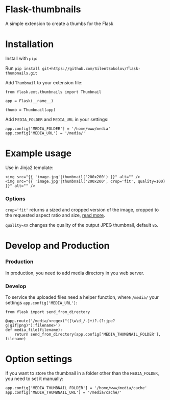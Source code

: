 Flask-thumbnails
===============

A simple extension to create a thumbs for the Flask


Installation
===============

Install with ``pip``:

Run ``pip install git+https://github.com/SilentSokolov/flask-thumbnails.git``

Add ``Thumbnail`` to your extension file:

    from flask.ext.thumbnails import Thumbnail

    app = Flask(__name__)

    thumb = Thumbnail(app)

Add ``MEDIA_FOLDER`` and ``MEDIA_URL`` in your settings:

    app.config['MEDIA_FOLDER'] = '/home/www/media'
    app.config['MEDIA_URL'] = '/media/'


Example usage
===============

Use in Jinja2 template:

    <img src="{{ 'image.jpg'|thumbnail('200x200') }}" alt="" />
    <img src="{{ 'image.jpg'|thumbnail('200x200', crop='fit', quality=100) }}" alt="" />


### Options

``crop='fit'`` returns a sized and cropped version of the image, cropped to the requested aspect ratio and size, [read more](http://pillow.readthedocs.org/en/latest/reference/ImageOps.html#PIL.ImageOps.fit).

``quality=XX`` changes the quality of the output JPEG thumbnail, default ``85``.


Develop and Production
===============

### Production

In production, you need to add media directory in you web server.


### Develop
To service the uploaded files need a helper function, where ``/media/`` your settings ``app.config['MEDIA_URL']``:

    from flask import send_from_directory

    @app.route('/media/<regex("([\w\d_/-]+)?.(?:jpe?g|gif|png)"):filename>')
    def media_file(filename):
        return send_from_directory(app.config['MEDIA_THUMBNAIL_FOLDER'], filename)


Option settings
===============

If you want to store the thumbnail in a folder other than the ``MEDIA_FOLDER``, you need to set it manually:

    app.config['MEDIA_THUMBNAIL_FOLDER'] = '/home/www/media/cache'
    app.config['MEDIA_THUMBNAIL_URL'] = '/media/cache/'